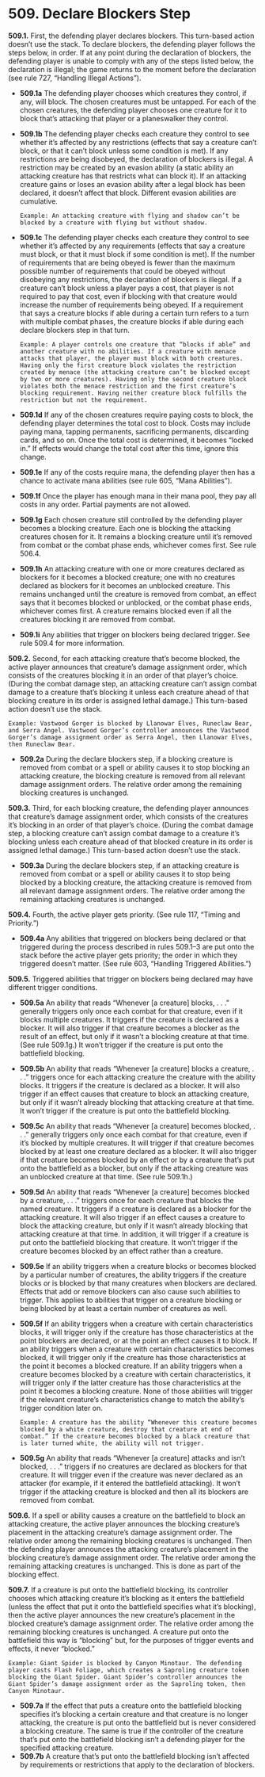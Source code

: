 # **509.** Declare Blockers Step

**509.1.** First, the defending player declares blockers. This turn-based action doesn’t use the stack. To declare blockers, the defending player follows the steps below, in order. If at any point during the declaration of blockers, the defending player is unable to comply with any of the steps listed below, the declaration is illegal; the game returns to the moment before the declaration (see rule 727, “Handling Illegal Actions”).
+ **509.1a** The defending player chooses which creatures they control, if any, will block. The chosen creatures must be untapped. For each of the chosen creatures, the defending player chooses one creature for it to block that’s attacking that player or a planeswalker they control.
+ **509.1b** The defending player checks each creature they control to see whether it’s affected by any restrictions (effects that say a creature can’t block, or that it can’t block unless some condition is met). If any restrictions are being disobeyed, the declaration of blockers is illegal.
     A restriction may be created by an evasion ability (a static ability an attacking creature has that restricts what can block it). If an attacking creature gains or loses an evasion ability after a legal block has been declared, it doesn’t affect that block. Different evasion abilities are cumulative.

      Example: An attacking creature with flying and shadow can’t be blocked by a creature with flying but without shadow.
+ **509.1c** The defending player checks each creature they control to see whether it’s affected by any requirements (effects that say a creature must block, or that it must block if some condition is met). If the number of requirements that are being obeyed is fewer than the maximum possible number of requirements that could be obeyed without disobeying any restrictions, the declaration of blockers is illegal. If a creature can’t block unless a player pays a cost, that player is not required to pay that cost, even if blocking with that creature would increase the number of requirements being obeyed. If a requirement that says a creature blocks if able during a certain turn refers to a turn with multiple combat phases, the creature blocks if able during each declare blockers step in that turn.

      Example: A player controls one creature that “blocks if able” and another creature with no abilities. If a creature with menace attacks that player, the player must block with both creatures. Having only the first creature block violates the restriction created by menace (the attacking creature can’t be blocked except by two or more creatures). Having only the second creature block violates both the menace restriction and the first creature’s blocking requirement. Having neither creature block fulfills the restriction but not the requirement.
+ **509.1d** If any of the chosen creatures require paying costs to block, the defending player determines the total cost to block. Costs may include paying mana, tapping permanents, sacrificing permanents, discarding cards, and so on. Once the total cost is determined, it becomes “locked in.” If effects would change the total cost after this time, ignore this change.
+ **509.1e** If any of the costs require mana, the defending player then has a chance to activate mana abilities (see rule 605, “Mana Abilities”).
+ **509.1f** Once the player has enough mana in their mana pool, they pay all costs in any order. Partial payments are not allowed.
+ **509.1g** Each chosen creature still controlled by the defending player becomes a blocking creature. Each one is blocking the attacking creatures chosen for it. It remains a blocking creature until it’s removed from combat or the combat phase ends, whichever comes first. See rule 506.4.
+ **509.1h** An attacking creature with one or more creatures declared as blockers for it becomes a blocked creature; one with no creatures declared as blockers for it becomes an unblocked creature. This remains unchanged until the creature is removed from combat, an effect says that it becomes blocked or unblocked, or the combat phase ends, whichever comes first. A creature remains blocked even if all the creatures blocking it are removed from combat.
+ **509.1i** Any abilities that trigger on blockers being declared trigger. See rule 509.4 for more information.

**509.2.** Second, for each attacking creature that’s become blocked, the active player announces that creature’s damage assignment order, which consists of the creatures blocking it in an order of that player’s choice. (During the combat damage step, an attacking creature can’t assign combat damage to a creature that’s blocking it unless each creature ahead of that blocking creature in its order is assigned lethal damage.) This turn-based action doesn’t use the stack.

    Example: Vastwood Gorger is blocked by Llanowar Elves, Runeclaw Bear, and Serra Angel. Vastwood Gorger’s controller announces the Vastwood Gorger’s damage assignment order as Serra Angel, then Llanowar Elves, then Runeclaw Bear.
+ **509.2a** During the declare blockers step, if a blocking creature is removed from combat or a spell or ability causes it to stop blocking an attacking creature, the blocking creature is removed from all relevant damage assignment orders. The relative order among the remaining blocking creatures is unchanged.

**509.3.** Third, for each blocking creature, the defending player announces that creature’s damage assignment order, which consists of the creatures it’s blocking in an order of that player’s choice. (During the combat damage step, a blocking creature can’t assign combat damage to a creature it’s blocking unless each creature ahead of that blocked creature in its order is assigned lethal damage.) This turn-based action doesn’t use the stack.
+ **509.3a** During the declare blockers step, if an attacking creature is removed from combat or a spell or ability causes it to stop being blocked by a blocking creature, the attacking creature is removed from all relevant damage assignment orders. The relative order among the remaining attacking creatures is unchanged.

**509.4.** Fourth, the active player gets priority. (See rule 117, “Timing and Priority.”)
+ **509.4a** Any abilities that triggered on blockers being declared or that triggered during the process described in rules 509.1–3 are put onto the stack before the active player gets priority; the order in which they triggered doesn’t matter. (See rule 603, “Handling Triggered Abilities.”)

**509.5.** Triggered abilities that trigger on blockers being declared may have different trigger conditions.
+ **509.5a** An ability that reads “Whenever [a creature] blocks, . . .” generally triggers only once each combat for that creature, even if it blocks multiple creatures. It triggers if the creature is declared as a blocker. It will also trigger if that creature becomes a blocker as the result of an effect, but only if it wasn’t a blocking creature at that time. (See rule 509.1g.) It won’t trigger if the creature is put onto the battlefield blocking.
+ **509.5b** An ability that reads “Whenever [a creature] blocks a creature, . . .” triggers once for each attacking creature the creature with the ability blocks. It triggers if the creature is declared as a blocker. It will also trigger if an effect causes that creature to block an attacking creature, but only if it wasn’t already blocking that attacking creature at that time. It won’t trigger if the creature is put onto the battlefield blocking.
+ **509.5c** An ability that reads “Whenever [a creature] becomes blocked, . . .” generally triggers only once each combat for that creature, even if it’s blocked by multiple creatures. It will trigger if that creature becomes blocked by at least one creature declared as a blocker. It will also trigger if that creature becomes blocked by an effect or by a creature that’s put onto the battlefield as a blocker, but only if the attacking creature was an unblocked creature at that time. (See rule 509.1h.)
+ **509.5d** An ability that reads “Whenever [a creature] becomes blocked by a creature, . . .” triggers once for each creature that blocks the named creature. It triggers if a creature is declared as a blocker for the attacking creature. It will also trigger if an effect causes a creature to block the attacking creature, but only if it wasn’t already blocking that attacking creature at that time. In addition, it will trigger if a creature is put onto the battlefield blocking that creature. It won’t trigger if the creature becomes blocked by an effect rather than a creature.
+ **509.5e** If an ability triggers when a creature blocks or becomes blocked by a particular number of creatures, the ability triggers if the creature blocks or is blocked by that many creatures when blockers are declared. Effects that add or remove blockers can also cause such abilities to trigger. This applies to abilities that trigger on a creature blocking or being blocked by at least a certain number of creatures as well.
+ **509.5f** If an ability triggers when a creature with certain characteristics blocks, it will trigger only if the creature has those characteristics at the point blockers are declared, or at the point an effect causes it to block. If an ability triggers when a creature with certain characteristics becomes blocked, it will trigger only if the creature has those characteristics at the point it becomes a blocked creature. If an ability triggers when a creature becomes blocked by a creature with certain characteristics, it will trigger only if the latter creature has those characteristics at the point it becomes a blocking creature. None of those abilities will trigger if the relevant creature’s characteristics change to match the ability’s trigger condition later on.

      Example: A creature has the ability “Whenever this creature becomes blocked by a white creature, destroy that creature at end of combat.” If the creature becomes blocked by a black creature that is later turned white, the ability will not trigger.
+ **509.5g** An ability that reads “Whenever [a creature] attacks and isn’t blocked, . . .” triggers if no creatures are declared as blockers for that creature. It will trigger even if the creature was never declared as an attacker (for example, if it entered the battlefield attacking). It won’t trigger if the attacking creature is blocked and then all its blockers are removed from combat.

**509.6.** If a spell or ability causes a creature on the battlefield to block an attacking creature, the active player announces the blocking creature’s placement in the attacking creature’s damage assignment order. The relative order among the remaining blocking creatures is unchanged. Then the defending player announces the attacking creature’s placement in the blocking creature’s damage assignment order. The relative order among the remaining attacking creatures is unchanged. This is done as part of the blocking effect.

**509.7.** If a creature is put onto the battlefield blocking, its controller chooses which attacking creature it’s blocking as it enters the battlefield (unless the effect that put it onto the battlefield specifies what it’s blocking), then the active player announces the new creature’s placement in the blocked creature’s damage assignment order. The relative order among the remaining blocking creatures is unchanged. A creature put onto the battlefield this way is “blocking” but, for the purposes of trigger events and effects, it never “blocked.”

    Example: Giant Spider is blocked by Canyon Minotaur. The defending player casts Flash Foliage, which creates a Saproling creature token blocking the Giant Spider. Giant Spider’s controller announces the Giant Spider’s damage assignment order as the Saproling token, then Canyon Minotaur.
+ **509.7a** If the effect that puts a creature onto the battlefield blocking specifies it’s blocking a certain creature and that creature is no longer attacking, the creature is put onto the battlefield but is never considered a blocking creature. The same is true if the controller of the creature that’s put onto the battlefield blocking isn’t a defending player for the specified attacking creature.
+ **509.7b** A creature that’s put onto the battlefield blocking isn’t affected by requirements or restrictions that apply to the declaration of blockers.
